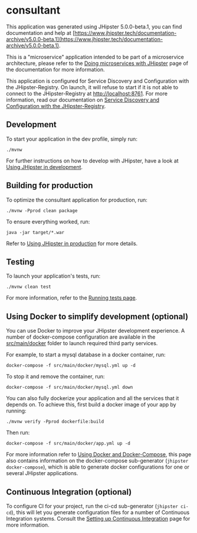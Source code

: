 # consultant
This application was generated using JHipster 5.0.0-beta.1, you can find documentation and help at [https://www.jhipster.tech/documentation-archive/v5.0.0-beta.1](https://www.jhipster.tech/documentation-archive/v5.0.0-beta.1).

This is a "microservice" application intended to be part of a microservice architecture, please refer to the [Doing microservices with JHipster][] page of the documentation for more information.

This application is configured for Service Discovery and Configuration with the JHipster-Registry. On launch, it will refuse to start if it is not able to connect to the JHipster-Registry at [http://localhost:8761](http://localhost:8761). For more information, read our documentation on [Service Discovery and Configuration with the JHipster-Registry][].

## Development

To start your application in the dev profile, simply run:

    ./mvnw


For further instructions on how to develop with JHipster, have a look at [Using JHipster in development][].



## Building for production

To optimize the consultant application for production, run:

    ./mvnw -Pprod clean package

To ensure everything worked, run:

    java -jar target/*.war


Refer to [Using JHipster in production][] for more details.

## Testing

To launch your application's tests, run:

    ./mvnw clean test

For more information, refer to the [Running tests page][].

## Using Docker to simplify development (optional)

You can use Docker to improve your JHipster development experience. A number of docker-compose configuration are available in the [src/main/docker](src/main/docker) folder to launch required third party services.

For example, to start a mysql database in a docker container, run:

    docker-compose -f src/main/docker/mysql.yml up -d

To stop it and remove the container, run:

    docker-compose -f src/main/docker/mysql.yml down

You can also fully dockerize your application and all the services that it depends on.
To achieve this, first build a docker image of your app by running:

    ./mvnw verify -Pprod dockerfile:build

Then run:

    docker-compose -f src/main/docker/app.yml up -d

For more information refer to [Using Docker and Docker-Compose][], this page also contains information on the docker-compose sub-generator (`jhipster docker-compose`), which is able to generate docker configurations for one or several JHipster applications.

## Continuous Integration (optional)

To configure CI for your project, run the ci-cd sub-generator (`jhipster ci-cd`), this will let you generate configuration files for a number of Continuous Integration systems. Consult the [Setting up Continuous Integration][] page for more information.

[JHipster Homepage and latest documentation]: https://www.jhipster.tech
[JHipster 5.0.0-beta.1 archive]: https://www.jhipster.tech/documentation-archive/v5.0.0-beta.1
[Doing microservices with JHipster]: https://www.jhipster.tech/documentation-archive/v5.0.0-beta.1/microservices-architecture/
[Using JHipster in development]: https://www.jhipster.tech/documentation-archive/v5.0.0-beta.1/development/
[Service Discovery and Configuration with the JHipster-Registry]: https://www.jhipster.tech/documentation-archive/v5.0.0-beta.1/microservices-architecture/#jhipster-registry
[Using Docker and Docker-Compose]: https://www.jhipster.tech/documentation-archive/v5.0.0-beta.1/docker-compose
[Using JHipster in production]: https://www.jhipster.tech/documentation-archive/v5.0.0-beta.1/production/
[Running tests page]: https://www.jhipster.tech/documentation-archive/v5.0.0-beta.1/running-tests/
[Setting up Continuous Integration]: https://www.jhipster.tech/documentation-archive/v5.0.0-beta.1/setting-up-ci/


